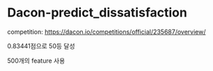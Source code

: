 # Dacon-predict_dissatisfaction

competition: https://dacon.io/competitions/official/235687/overview/

0.83441점으로 50등 달성

500개의 feature 사용
